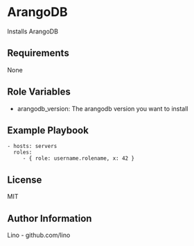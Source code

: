 ArangoDB
========

Installs ArangoDB

Requirements
------------
None

Role Variables
--------------
* arangodb_version: The arangodb version you want to install

Example Playbook
-------------------------

    - hosts: servers
      roles:
         - { role: username.rolename, x: 42 }

License
-------

MIT

Author Information
------------------
Lino - github.com/lino
